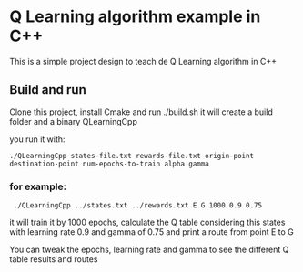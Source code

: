 # Q Learning algorithm example in C++

This is a simple project design to teach de Q Learning algorithm in C++

## Build and run

Clone this project, install Cmake and run ./build.sh
it will create a build folder and a binary QLearningCpp

you run it with:

    ./QLearningCpp states-file.txt rewards-file.txt origin-point destination-point num-epochs-to-train alpha gamma

### for example:

     ./QLearningCpp ../states.txt ../rewards.txt E G 1000 0.9 0.75

it will train it by 1000 epochs, calculate the Q table considering this states with learning rate 0.9 and gamma of 0.75 and print a route from point E to G

You can tweak the epochs, learning rate and gamma to see the different Q table results and routes
